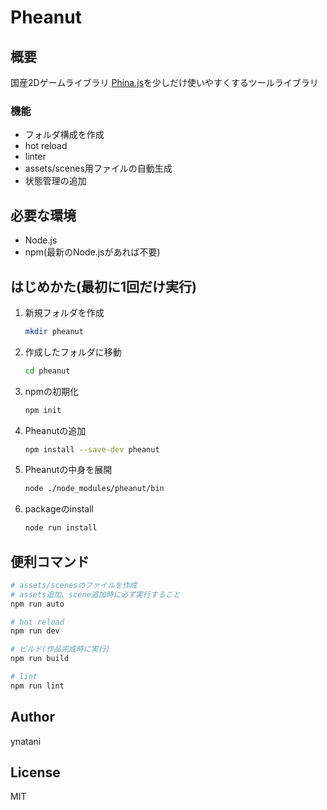 # Pheanut

## 概要
国産2Dゲームライブラリ [Phina.js](https://phinajs.com/)を少しだけ使いやすくするツールライブラリ

### 機能
- フォルダ構成を作成
- hot reload
- linter
- assets/scenes用ファイルの自動生成
- 状態管理の追加

## 必要な環境
- Node.js
- npm(最新のNode.jsがあれば不要)


## はじめかた(最初に1回だけ実行)

1. 新規フォルダを作成
   ```bash
   mkdir pheanut
   ```
1. 作成したフォルダに移動
   ```bash
   cd pheanut
   ```
1. npmの初期化
   ```bash
   npm init
   ```
1. Pheanutの追加
   ```bash
   npm install --save-dev pheanut
   ```
1. Pheanutの中身を展開
   ```bash
   node ./node_modules/pheanut/bin
   ```
1. packageのinstall
   ```bash
   node run install
   ```
## 便利コマンド
```bash
# assets/scenesのファイルを作成
# assets追加、scene追加時に必ず実行すること
npm run auto
```

```bash
# hot reload
npm run dev
```

```bash
# ビルド(作品完成時に実行)
npm run build
```

```bash
# lint
npm run lint
```

## Author
ynatani

## License
MIT
